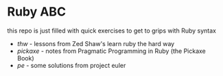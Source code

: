 # Ruby ABC

this repo is just filled with quick exercises to get to grips with Ruby syntax

* *thw* - lessons from Zed Shaw's learn ruby the hard way
* *pickaxe* - notes from Pragmatic Programming in Ruby (the Pickaxe Book) 
* *pe* - some solutions from project euler 
